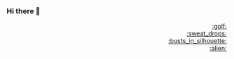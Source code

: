 ### Hi there 👋
<!--
**cylmat/cylmat** is a ✨ _special_ ✨ repository because its `README.md` (this file) appears on your GitHub profile.

Here are some ideas to get you started:

- 🔭 I’m currently working on ...
- 🌱 I’m currently learning ...
- 👯 I’m looking to collaborate on ...
- 🤔 I’m looking for help with ...
- 💬 Ask me about ...
- 📫 How to reach me: ...
- 😄 Pronouns: ...
- ⚡ Fun fact: ...
-->
<div align="right">
  <a href="https://www.code.golf">:golf:</a><br/>
  <a href="https://www.geeksforgeeks.org/fundamentals-of-algorithms">:sweat_drops:</a><br/>
  <a href="https://www.root-me.org">:busts_in_silhouette:</a><br/>
  <a href="https://www.vimgolf.com/">:alien:</a>
</div>
